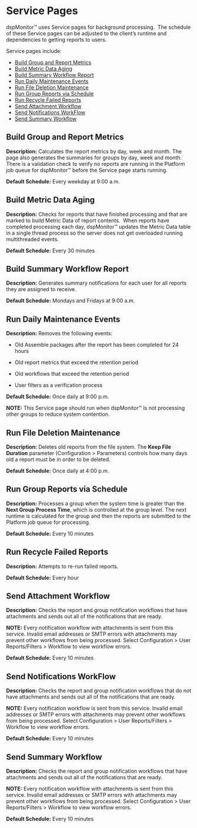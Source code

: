 # Service Pages

dspMonitor™ uses Service pages for background processing.  The schedule
of these Service pages can be adjusted to the client’s runtime and
dependencies to getting reports to users.

Service pages include:

  - [Build Group and Report Metrics](#Build_Group_and_Report_Metrics)
  - [Build Metric Data Aging](#Build_Metric_Data_Aging)
  - [Build Summary Workflow Report](#Build_Summary_Workflow_Report)
  - [Run Daily Maintenance Events](#Run_Daily_Maintenance_Events)
  - [Run File Deletion Maintenance](#Run_File_Deletion_Maintenance)
  - [Run Group Reports via Schedule](#Run_Group_Reports_via_Schedule)
  - [Run Recycle Failed Reports](#Run_Recycle_Failed_Reports)
  - [Send Attachment Workflow](#Send_Attachment_Workflow)
  - [Send Notifications WorkFlow](#Send_Notifications_WorkFlow)
  - [Send Summary
Workflow](#Send_Summary_Workflow)

## <span id="Build_Group_and_Report_Metrics"></span>Build Group and Report Metrics

**Description:** Calculates the report metrics by day, week and month.
The page also generates the summaries for groups by day, week and month.
There is a validation check to verify no reports are running in the
Platform job queue for dspMonitor™ before the Service page starts
running.

**Default Schedule:** Every weekday at 9:00 a.m.

## <span id="Build_Metric_Data_Aging"></span>Build Metric Data Aging

**Description:** Checks for reports that have finished processing and
that are marked to build Metric Data of report contents.  When reports
have completed processing each day, dspMonitor™ updates the Metric Data
table in a single thread process so the server does not get overloaded
running multithreaded events. 

**Default Schedule:** Every 30
minutes

## <span id="Build_Summary_Workflow_Report"></span>Build Summary Workflow Report

**Description:** Generates summary notifications for each user for all
reports they are assigned to receive. 

**Default Schedule:** Mondays and Fridays at 9:00
a.m.

## <span id="Run_Daily_Maintenance_Events"></span>Run Daily Maintenance Events

**Description:** Removes the following events:

  - Old Assemble packages after the report has been completed for 24
    hours

  - Old report metrics that exceed the retention period

  - Old workflows that exceed the retention period

  - User filters as a verification process

**Default Schedule:** Once daily at 9:00 p.m.

**NOTE:** This Service page should run when dspMonitor™ is not
processing other groups to reduce system
contention. 

## <span id="Run_File_Deletion_Maintenance"></span>Run File Deletion Maintenance

**Description:** Deletes old reports from the file system. The **Keep
File Duration** parameter (Configuration \> Parameters) controls how
many days old a report must be in order to be deleted.

**Default Schedule:** Once daily at 4:00
p.m.

## <span id="Run_Group_Reports_via_Schedule"></span>Run Group Reports via Schedule

**Description:** Processes a group when the system time is greater than
the **Next Group Process Time**, which is controlled at the group level.
The next runtime is calculated for the group and then the reports are
submitted to the Platform job queue for processing.

**Default Schedule:** Every 10
minutes

## <span id="Run_Recycle_Failed_Reports"></span>Run Recycle Failed Reports

**Description:** Attempts to re-run failed reports.

**Default Schedule:** Every hour

## <span id="Send_Attachment_Workflow"></span>Send Attachment Workflow

**Description:** Checks the report and group notification workflows that
have attachments and sends out all of the notifications that are ready.

**NOTE:** Every notification workflow with attachments is sent from this
service. Invalid email addresses or SMTP errors with attachments may
prevent other workflows from being processed. Select Configuration \>
User Reports/Filters \> Workflow to view workflow errors.

**Default Schedule:** Every 10
minutes

## <span id="Send_Notifications_WorkFlow"></span>Send Notifications WorkFlow

**Description:** Checks the report and group notification workflows that
do not have attachments and sends out all of the notifications that are
ready.

**NOTE:** Every notification workflow is sent from this service. Invalid
email addresses or SMTP errors with attachments may prevent other
workflows from being processed. Select Configuration \> User
Reports/Filters \> Workflow to view workflow errors.

**Default Schedule:** Every 10 minutes

## <span id="Send_Summary_Workflow"></span>Send Summary Workflow

**Description:** Checks the report and group notification workflows that
have attachments and sends out all of the notifications that are ready.

**NOTE:** Every notification workflow with attachments is sent from this
service. Invalid email addresses or SMTP errors with attachments may
prevent other workflows from being processed. Select Configuration \>
User Reports/Filters \> Workflow to view workflow errors.

**Default Schedule:** Every 10 minutes
